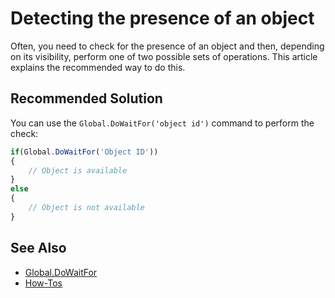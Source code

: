 # Detecting the presence of an object

Often, you need to check for the presence of an object and then, depending on its visibility, perform one of two possible sets of operations. This article explains the recommended way to do this.

## Recommended Solution

You can use the `Global.DoWaitFor('object id')` command to perform the check:

```javascript
if(Global.DoWaitFor('Object ID'))
{
    // Object is available
}
else
{
    // Object is not available
}
```

## See Also

- [Global.DoWaitFor](../Libraries/Global.md#dowaitfor)
- [How-Tos](howtos.md)